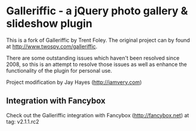 Galleriffic - a jQuery photo gallery & slideshow plugin
=======================================================

This is a fork of Galleriffic by Trent Foley. The original project can by found at http://www.twospy.com/galleriffic.

There are some outstanding issues which haven't been resolved since 2008, so this is an attempt to resolve those issues as well as enhance the functionality of the plugin for personal use.

Project modification by Jay Hayes (http://iamvery.com)


Integration with Fancybox
-------------------------
Check out the Galleriffic integration with Fancybox (http://fancybox.net) at tag: v2.1.1.rc2